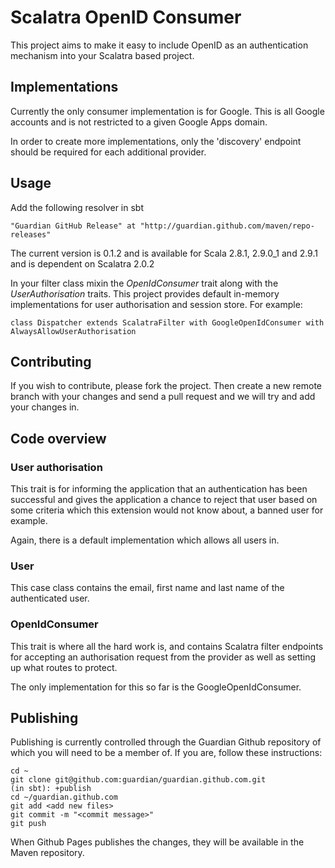 # Scalatra OpenID Consumer

This project aims to make it easy to include OpenID as an authentication mechanism into your Scalatra based project.

## Implementations

Currently the only consumer implementation is for Google. This is all Google accounts and is not restricted to a given Google Apps domain.

In order to create more implementations, only the 'discovery' endpoint should be required for each additional provider.

## Usage

Add the following resolver in sbt

    "Guardian GitHub Release" at "http://guardian.github.com/maven/repo-releases"

The current version is 0.1.2 and is available for Scala 2.8.1, 2.9.0_1 and 2.9.1 and is dependent on Scalatra 2.0.2

In your filter class mixin the *OpenIdConsumer* trait along with the *UserAuthorisation* traits.  This project provides default in-memory implementations for user authorisation and session store.  For example:

    class Dispatcher extends ScalatraFilter with GoogleOpenIdConsumer with AlwaysAllowUserAuthorisation

## Contributing

If you wish to contribute, please fork the project. Then create a new remote branch with your changes and send a pull request and we will try and add your changes in.

## Code overview

### User authorisation

This trait is for informing the application that an authentication has been successful and gives the application a chance to reject that user based on some criteria which this extension would not know about, a banned user for example.

Again, there is a default implementation which allows all users in.

### User

This case class contains the email, first name and last name of the authenticated user.

### OpenIdConsumer

This trait is where all the hard work is, and contains Scalatra filter endpoints for accepting an authorisation request from the provider as well as setting up what routes to protect.

The only implementation for this so far is the GoogleOpenIdConsumer.

## Publishing

Publishing is currently controlled through the Guardian Github repository of which you will need to be a member of.  If you are, follow these instructions:

    cd ~
    git clone git@github.com:guardian/guardian.github.com.git
    (in sbt): +publish
    cd ~/guardian.github.com
    git add <add new files>
    git commit -m "<commit message>"
    git push

When Github Pages publishes the changes, they will be available in the Maven repository.